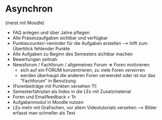 # Asynchron #

(meist mit Moodle)
 
* FAQ anlegen und über Jahre pflegen
* Alle Präsenzaufgaben sichtbar und verfügbar
* Punktecounter/-reminder für die Aufgaben erstellen --> hilft zum Überblick fehlender Punkte
* Alle Aufgaben zu Beginn des Semesters sichtbar machen
* Bewertungen zeitnah
* Newsforum / Fachforum / allgemeines Forum => Foren motivieren:
  - sich auf ein FORUM konzentrieren, zu viele Foren verwirren
  - werden überhaupt die anderen Foren verwendet oder ist nur das "Fachforum" in Benutzung
* (Forenbeiträge mit Punkten versehen ?!)
* Semesterfahrplan als Index in die LEs mit Zusatzmaterial
* Foren und Emailfeedback < 1h
* Aufgabenmodul in Moodle nutzen
* LEs mehr mit Grafischen, vor allem Videotutorials versehen --> Bilder erfasst man schneller als Text
